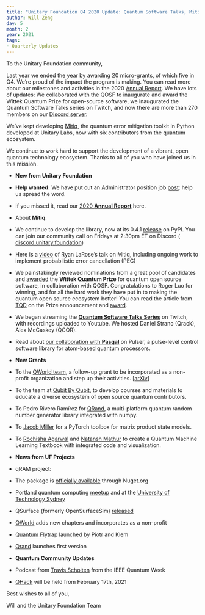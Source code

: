 ```yaml
---
title: "Unitary Foundation Q4 2020 Update: Quantum Software Talks, Mitiq updates, and more grants"
author: Will Zeng
day: 5
month: 2
year: 2021
tags:
- Quarterly Updates
---
```


To the Unitary Foundation community,

Last year we ended the year by awarding 20 micro-grants, of which five in Q4. We’re proud of the impact the program is making. You can read more about our milestones and activities in the 2020 [Annual Report](https://unitary.foundation/assets/Unitary_Fund_2020_Report.pdf). We have lots of updates: We collaborated with the QOSF to inaugurate and award the Wittek Quantum Prize for open-source software, we inaugurated the Quantum Software Talks series on Twitch, and now there are more than 270 members on our [Discord server](http://discord.unitary.foundation).

We’ve kept developing [Mitiq](https://github.com/unitaryfund/mitiq), the quantum error mitigation toolkit in Python developed at Unitary Labs, now with six contributors from the quantum ecosystem.

We continue to work hard to support the development of a vibrant, open quantum technology ecosystem. Thanks to all of you who have joined us in this mission.

*   ****New from Unitary Foundation****

*   **Help wanted:** We have put out an Administrator position job [post](https://unitary.foundation/jobs/administrator.html): help us spread the word.
*   If you missed it, read our [2020 **Annual Report**](https://unitary.foundation/posts/2020.html) here.
*   About **Mitiq**: 

*   We continue to develop the library, now at its 0.4.1 [release](https://mitiq.readthedocs.io/en/stable/changelog.html) on PyPI. You can join our community call on Fridays at 2:30pm ET on Discord ( [discord.unitary.foundation](http://discord.unitary.foundation/))
*   Here is a [video](https://www.youtube.com/watch?v=5KDQtWzJcfw) of Ryan LaRose’s talk on Mitiq, including ongoing work to implement probabilistic error cancellation (PEC) 

*   We painstakingly reviewed nominations from a great pool of candidates and [awarded](https://medium.com/qosf/announcing-the-winner-of-the-2020-wittek-quantum-prize-for-open-source-software-59e847b38d9b) the **Wittek Quantum Prize** for quantum open source software, in collaboration with QOSF. Congratulations to Roger Luo for winning, and for all the hard work they have put in to making the quantum open source ecosystem better! You can read the article from [TQD](https://thequantumdaily.com/2020/10/19/quantum-open-source-foundation-kicks-off-the-wittek-quantum-prize/) on the Prize announcement and [award](https://thequantumdaily.com/2021/02/02/announcing-the-winner-of-the-2020-wittek-quantum-prize-for-open-source-software/). 
*   We began streaming the [**Quantum Software Talks Series**](https://unitary.foundation/talks.html) on Twitch, with recordings uploaded to Youtube. We hosted Daniel Strano (Qrack), Alex McCaskey (QCOR).
*   Read about [our collaboration with **Pasqal**](https://pasqal.io/2021/01/22/pulser-a-control-software-at-the-pulse-level-for-pasqal-quantum-processors/) on Pulser, a pulse-level control software library for atom-based quantum processors.

*   ****New Grants****

*   To the [QWorld team](https://qworld.lu.lv/), a follow-up grant to be incorporated as a non-profit organization and step up their activities. \[[arXiv](https://arxiv.org/abs/2010.13552)\]
*   To the team at [Qubit By Qubit](https://www.qubitbyqubit.org/), to develop courses and materials to educate a diverse ecosystem of open source quantum contributors.
*   To Pedro Rivero Ramírez for [QRand](https://github.com/pedrorrivero/qrand/), a multi-platform quantum random number generator library integrated with numpy.
*   To [Jacob Miller](http://jemisjoky.com/) for a PyTorch toolbox for matrix product state models.
*   To [Rochisha Agarwal](https://rochisha0.github.io/) and [Natansh Mathur](https://www.linkedin.com/in/natanshmathur/) to create a Quantum Machine Learning Textbook with integrated code and visualization.

*   ****News from UF Projects****

*   qRAM project:

*   The package is [officially available](https://www.nuget.org/packages/QSharpCommunity.Libraries.Qram/) through Nuget.org 
*   Portland quantum computing [meetup](https://www.youtube.com/watch?v=41ZgLtI6gZw) and at the [University of Technology Sydney](https://www.youtube.com/watch?v=eNIt5mPypvo&feature=youtu.be)

*   QSurface (formerly OpenSurfaceSim) [released](https://qsurface.readthedocs.io/en/latest/?badge=stable)
*   [QWorld](https://qworld.lu.lv/) adds new chapters and incorporates as a non-profit
*   [Quantum Flytrap](https://quantumflytrap.com/) launched by Piotr and Klem
*   [Qrand](https://github.com/pedrorrivero/qrand/) launches first version

*   ****Quantum Community Updates****

*   Podcast from [Travis Scholten](https://anchor.fm/quantumcomputingnow/episodes/Travis-Scholten-and-News-from-IEEE-Quantum-Week---Episode-23-Hybrid-em960c%C2%A0) from the IEEE Quantum Week
*   [QHack](https://anchor.fm/quantumcomputingnow/episodes/Travis-Scholten-and-News-from-IEEE-Quantum-Week---Episode-23-Hybrid-em960c%C2%A0) will be held from February 17th, 2021 

Best wishes to all of you,

Will and the Unitary Foundation Team
